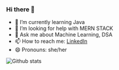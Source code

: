 ### Hi there 👋

- 🌱 I’m currently learning Java
- 🤔 I’m looking for help with MERN STACK
- 💬 Ask me about Machine Learning, DSA
- 📫 How to reach me: [LinkedIn](https://www.linkedin.com/in/usgnandini/)
- 😄 Pronouns: she/her

![Github stats](https://github-readme-stats.vercel.app/api?username=usgn94)

<!---<p align="left"> <img src="https://komarev.com/ghpvc/?username=usgn94&label=Profile Views&color=blue&style=plastic" alt="usgn94" /> </p> ---->
